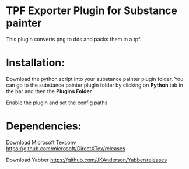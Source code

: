 <h1>
TPF Exporter Plugin for Substance painter
</h1>

This plugin converts png to dds and packs them in a tpf.

# Installation:
Download the python script into your substance painter plugin folder.
You can go to the substance painter plugin folder by clicking on <b>Python</b> tab in the bar and then the <b>Plugins Folder</b>

Enable the plugin and set the config paths

# Dependencies:
Download Microsoft Texconv
https://github.com/microsoft/DirectXTex/releases

Download Yabber
https://github.com/JKAnderson/Yabber/releases
